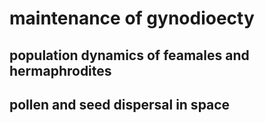 # maintenance of gynodioecty

## population dynamics of feamales and hermaphrodites

## pollen and seed dispersal in space



